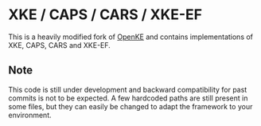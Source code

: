 # XKE / CAPS / CARS / XKE-EF

This is a heavily modified fork of [OpenKE](https://github.com/thunlp/OpenKE) and contains implementations of XKE, CAPS, CARS and XKE-EF.

## Note

This code is still under development and backward compatibility for past commits is not to be expected. A few hardcoded paths are still present in some files, but they can easily be changed to adapt the framework to your environment.